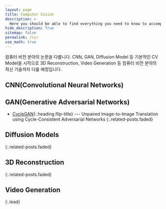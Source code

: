 ```yaml
---
layout: page
title: Computer Vision
description: >
  Here you should be able to find everything you need to know to accomplish the most common tasks when blogging with Hydejack.
hide_description: True
sitemap: false
permalink: /cv/
use_math: true
---
```


컴퓨터 비전 분야의 논문을 다룹니다. CNN, GAN, Diffusion Model 등 기본적인 CV Model을 시작으로 3D Reconstruction, Video Generation 등 컴퓨터 비전 분야의 최신 기술까지 다룰 예정입니다.

## CNN(Convolutional Neural Networks)

## GAN(Generative Adversarial Networks)
* [CycleGAN]{:.heading.flip-title} --- Unpaired Image-to-Image Translation using Cycle-Consistent Adversarial Networks
{:.related-posts.faded}

## Diffusion Models
{:.related-posts.faded}

## 3D Reconstruction
{:.related-posts.faded}

## Video Generation
{:.lead}

[CycleGAN]: https://agency301.github.io/computer-vision/2023-07-30-Unpaired-Image-to-Image-Translation-using-Cycle-Consistent-Adversarial-Networks/
